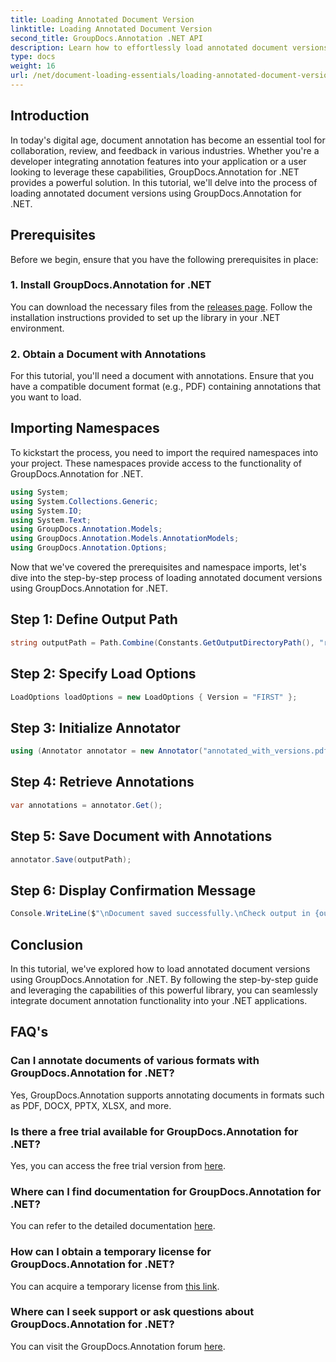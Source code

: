 ```yaml
---
title: Loading Annotated Document Version
linktitle: Loading Annotated Document Version
second_title: GroupDocs.Annotation .NET API
description: Learn how to effortlessly load annotated document versions using GroupDocs.Annotation for .NET. Simplify collaboration and review processes.
type: docs
weight: 16
url: /net/document-loading-essentials/loading-annotated-document-version/
---
```

## Introduction
In today's digital age, document annotation has become an essential tool for collaboration, review, and feedback in various industries. Whether you're a developer integrating annotation features into your application or a user looking to leverage these capabilities, GroupDocs.Annotation for .NET provides a powerful solution. In this tutorial, we'll delve into the process of loading annotated document versions using GroupDocs.Annotation for .NET.
## Prerequisites
Before we begin, ensure that you have the following prerequisites in place:
### 1. Install GroupDocs.Annotation for .NET
You can download the necessary files from the [releases page](https://releases.groupdocs.com/annotation/net/). Follow the installation instructions provided to set up the library in your .NET environment.
### 2. Obtain a Document with Annotations
For this tutorial, you'll need a document with annotations. Ensure that you have a compatible document format (e.g., PDF) containing annotations that you want to load.

## Importing Namespaces
To kickstart the process, you need to import the required namespaces into your project. These namespaces provide access to the functionality of GroupDocs.Annotation for .NET.

```csharp
using System;
using System.Collections.Generic;
using System.IO;
using System.Text;
using GroupDocs.Annotation.Models;
using GroupDocs.Annotation.Models.AnnotationModels;
using GroupDocs.Annotation.Options;
```


Now that we've covered the prerequisites and namespace imports, let's dive into the step-by-step process of loading annotated document versions using GroupDocs.Annotation for .NET.
## Step 1: Define Output Path
```csharp
string outputPath = Path.Combine(Constants.GetOutputDirectoryPath(), "result" + Path.GetExtension("input.pdf"));
```
## Step 2: Specify Load Options
```csharp
LoadOptions loadOptions = new LoadOptions { Version = "FIRST" };
```
## Step 3: Initialize Annotator
```csharp
using (Annotator annotator = new Annotator("annotated_with_versions.pdf", loadOptions))
```
## Step 4: Retrieve Annotations
```csharp
var annotations = annotator.Get();
```
## Step 5: Save Document with Annotations
```csharp
annotator.Save(outputPath);
```
## Step 6: Display Confirmation Message
```csharp
Console.WriteLine($"\nDocument saved successfully.\nCheck output in {outputPath}.");
```

## Conclusion
In this tutorial, we've explored how to load annotated document versions using GroupDocs.Annotation for .NET. By following the step-by-step guide and leveraging the capabilities of this powerful library, you can seamlessly integrate document annotation functionality into your .NET applications.
## FAQ's
### Can I annotate documents of various formats with GroupDocs.Annotation for .NET?
Yes, GroupDocs.Annotation supports annotating documents in formats such as PDF, DOCX, PPTX, XLSX, and more.
### Is there a free trial available for GroupDocs.Annotation for .NET?
Yes, you can access the free trial version from [here](https://releases.groupdocs.com/).
### Where can I find documentation for GroupDocs.Annotation for .NET?
You can refer to the detailed documentation [here](https://reference.groupdocs.com/annotation/net/).
### How can I obtain a temporary license for GroupDocs.Annotation for .NET?
You can acquire a temporary license from [this link](https://purchase.groupdocs.com/temporary-license/).
### Where can I seek support or ask questions about GroupDocs.Annotation for .NET?
You can visit the GroupDocs.Annotation forum [here](https://forum.groupdocs.com/c/annotation/10).
